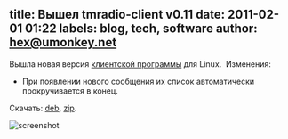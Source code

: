 title: Вышел tmradio-client v0.11
date: 2011-02-01 01:22
labels: blog, tech, software
author: hex@umonkey.net
---
Вышла новая версия [клиентской программы](/software.html) для Linux.  Изменения:

- При появлении нового сообщения их список автоматически прокручивается в конец.

Скачать: [deb][], [zip][].

![screenshot](http://wiki.umonkey-tools.googlecode.com/hg/tmradio-client-11.png)

[deb]: http://umonkey-tools.googlecode.com/files/tmradio-client-gtk-0.11.deb
[zip]: http://umonkey-tools.googlecode.com/files/tmradio-client-gtk-0.11.zip
